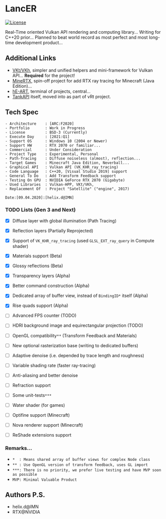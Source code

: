 # LancER

[![License](https://img.shields.io/badge/License-BSD%203--Clause-blue.svg)](https://opensource.org/licenses/BSD-3-Clause)

Real-Time oriented Vulkan API rendering and computing library...
Writing for C++20 prior...
Planned to beat world record as most perfect and most long-time development product...

## Additional Links

- [VKt/VKh](https://github.com/world8th/vkt), simpler and unified helpers and mini-framework for Vulkan API... **Required** for the project!
- [MineRTX](https://github.com/hyperearth/MineRTX), spin-off project for add RTX ray tracing for Minecraft (Java Edition)...
- [hE-ART](https://github.com/hyperearth/hE-ART), terminal of projects, central...
- [TankAPI](https://github.com/world8th/vRt/tree/TankAPI) itself, moved into as part of vRt project. 

## Tech Spec

```MD
- Architecture    : [ARC:F2020]
- Portfolio       : Work in Progress
- License         : BSD-3 (Currently)
- Execute Day     : [2021:Q1]
- Support OS      : Windows 10 (2004 or Newer)
- Support HW      : RTX 2070 or familiar...
- Commercial      : Under Consideration
- Project Type    : Experimental, Personal
- Path-Tracing    : Diffuse noiseless (almost), reflection...
- Target Games    : Minecraft Java Edition, Neverball...
- Graphical API   : Vulkan API (VK_KHR_ray_tracing)
- Code Language   : C++20, [Visual Studio 2019] support
- General To Do   : Add Transform Feedback support
- Testing On GPU  : NVIDIA GeForce RTX 2070 (Gigabyte)
- Used Libraries  : Vulkan-HPP, VKt/VKh, 
- Replacement Of  : Project "Satellite" ("engine", 2017)

Date:[09.04.2020]:[helix.d@IMN]
```

### TODO Lists (Gen 3 and Next)

- [x] Diffuse layer with global illumination (Path Tracing)
- [x] Reflection layers (Partially Reprojected)
- [x] Support of `VK_KHR_ray_tracing` (used `GLSL_EXT_ray_query` in Compute shader)
- [x] Materials support (Beta)
- [x] Glossy reflections (Beta)
- [x] Transparency layers (Alpha)
- [x] Better command construction (Alpha)
- [x] Dedicated array of buffer view, instead of `BindingID*` itself (Alpha)
- [x] Rise quads support (Alpha)
- [ ] Advanced FPS counter (TODO)
- [ ] HDRI background image and equirectangular projection (TODO)
- [ ] OpenGL compatibility`**` (Transform Feedback and Materials)
- [ ] New optional rasterization base (writing to dedicated buffers)
- [ ] Adaptive denoise (i.e. depended by trace length and roughness)
- [ ] Variable shading rate (faster ray-tracing)
- [ ] Anti-aliasing and better denoise
- [ ] Refraction support
- [ ] Some unit-tests`***`
- [ ] Water shader (for games)
- [ ] Optifine support (Minecraft)
- [ ] Nova renderer support (Minecraft)
- [ ] ReShade extensions support


### Remarks...

- `*  : Means shared array of buffer views for complex Node class`
- `** : Use OpenGL version of transform feedback, uses GL import`
- `***: There is no priority, we prefer live testing and have MVP soon as possible`
- `MVP: Minimal Valuable Product`


## Authors P.S.

- helix.d@IMN
- RTX@NVIDIA
